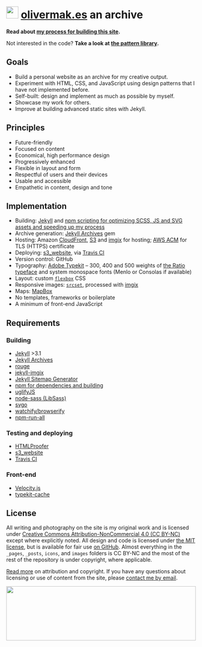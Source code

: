 # <a href="https://olivermak.es/"><img src="https://olivermak.es/icons/favicon32.svg" width="32" height="32"></a> <a href="https://olivermak.es/">olivermak.es</a> an archive

**Read about [my process for building this site](https://olivermak.es/2014/12/oliver-pattison/).**

Not interested in the code? **Take a look at [the pattern library](https://olivermak.es/patterns/).**

## Goals

- Build a personal website as an archive for my creative output.
- Experiment with HTML, CSS, and JavaScript using design patterns that I have not implemented before.
- Self-built: design and implement as much as possible by myself.
- Showcase my work for others.
- Improve at building advanced static sites with Jekyll.

## Principles

- Future-friendly
- Focused on content
- Economical, high performance design
- Progressively enhanced
- Flexible in layout and form
- Respectful of users and their devices
- Usable and accessible
- Empathetic in content, design and tone

## Implementation

- Building: [Jekyll](http://jekyllrb.com) and [npm scripting for optimizing SCSS, JS and SVG assets and speeding up my process](https://docs.npmjs.com/cli/run-script)
- Archive generation: [Jekyll Archives](https://github.com/jekyll/jekyll-archives) gem
- Hosting: Amazon [CloudFront](https://aws.amazon.com/cloudfront/), [S3](https://aws.amazon.com/s3/) and [imgix](https://www.imgix.com) for hosting; [AWS ACM](https://aws.amazon.com/certificate-manager/) for TLS (HTTPS) certificate
- Deploying: [s3_website](https://github.com/laurilehmijoki/s3_website), via [Travis CI](https://travis-ci.org)
- Version control: GitHub
- Typography: [Adobe Typekit](https://typekit.com/colophons/hro5wuc) – 300, 400 and 500 weights of [the Ratio typeface](http://cargocollective.com/pstype/Ratio) and system monospace fonts (Menlo or Consolas if available)
- Layout: custom [`flexbox`](https://www.w3.org/TR/2016/CR-css-flexbox-1-20160301/) CSS
- Responsive images: [`srcset`](https://responsiveimages.org), processed with [imgix](https://www.imgix.com/)
- Maps: [MapBox](https://www.mapbox.com/)
- No templates, frameworks or boilerplate
- A minimum of front-end JavaScript

## Requirements

### Building

- [Jekyll](http://jekyllrb.com) >3.1
- [Jekyll Archives](https://github.com/jekyll/jekyll-archives)
- [rouge](https://github.com/jneen/rouge)
- [jekyll-imgix](https://github.com/imgix/jekyll-imgix)
- [Jekyll Sitemap Generator](https://github.com/jekyll/jekyll-sitemap)
- [npm for dependencies and building](https://www.npmjs.com)
- [uglifyJS](https://github.com/mishoo/UglifyJS2)
- [node-sass (LibSass)](https://github.com/sass/node-sass)
- [svgo](https://github.com/svg/svgo)
- [watchify/browserify](https://github.com/substack/watchify)
- [npm-run-all](https://github.com/mysticatea/npm-run-all)

### Testing and deploying

- [HTMLProofer](https://github.com/gjtorikian/html-proofer)
- [s3_website](https://github.com/laurilehmijoki/s3_website)
- [Travis CI](https://travis-ci.org)

### Front-end

- [Velocity.js](http://julian.com/research/velocity/)
- [typekit-cache](https://github.com/morris/typekit-cache)

## License

All writing and photography on the site is my original work and is licensed under [Creative Commons Attribution-NonCommercial 4.0 (CC BY-NC)](http://creativecommons.org/licenses/by-nc/4.0/) except where explicitly noted. All design and code is licensed under [the MIT license](https://olivermak.es/license/#mit), but is available for fair use [on GitHub](https://github.com/opattison/olivermakes). Almost everything in the `_pages`, `_posts`, `icons`, and `images` folders is CC BY-NC and the most of the rest of the repository is under copyright, where applicable.

[Read more](https://olivermak.es/license/) on attribution and copyright. If you have any questions about licensing or use of content from the site, please [contact me by email](oliverpattison@gmail.com).

<a href="https://olivermak.es/"><img src="https://olivermak.es/icons/favicon144.svg" width="100%" height="144"></a>
